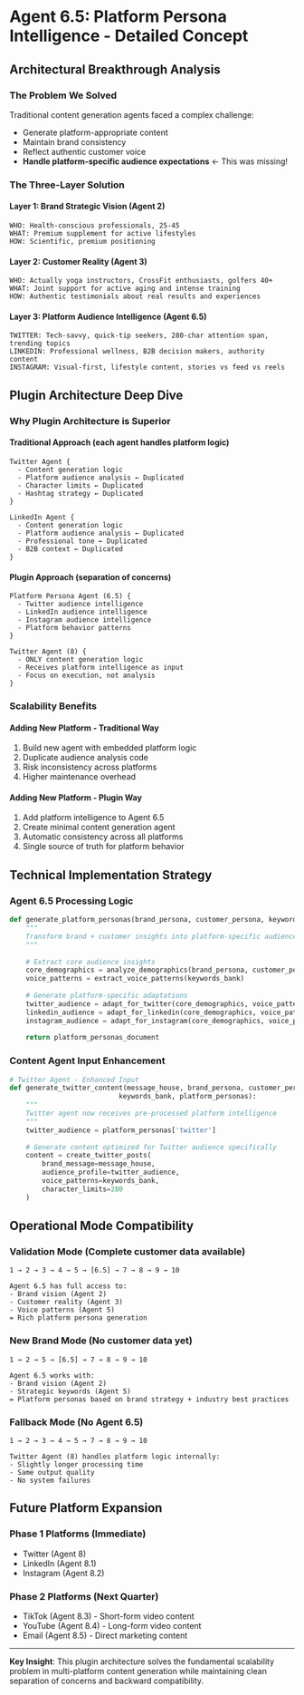 # **Agent 6.5: Platform Persona Intelligence - Detailed Concept**

## **Architectural Breakthrough Analysis**

### **The Problem We Solved**
Traditional content generation agents faced a complex challenge:
- Generate platform-appropriate content 
- Maintain brand consistency
- Reflect authentic customer voice
- **Handle platform-specific audience expectations** ← This was missing!

### **The Three-Layer Solution**

#### **Layer 1: Brand Strategic Vision (Agent 2)**
```
WHO: Health-conscious professionals, 25-45
WHAT: Premium supplement for active lifestyles  
HOW: Scientific, premium positioning
```

#### **Layer 2: Customer Reality (Agent 3)**
```
WHO: Actually yoga instructors, CrossFit enthusiasts, golfers 40+
WHAT: Joint support for active aging and intense training
HOW: Authentic testimonials about real results and experiences
```

#### **Layer 3: Platform Audience Intelligence (Agent 6.5)**
```
TWITTER: Tech-savvy, quick-tip seekers, 280-char attention span, trending topics
LINKEDIN: Professional wellness, B2B decision makers, authority content
INSTAGRAM: Visual-first, lifestyle content, stories vs feed vs reels
```

## **Plugin Architecture Deep Dive**

### **Why Plugin Architecture is Superior**

#### **Traditional Approach** (each agent handles platform logic)
```
Twitter Agent {
  - Content generation logic
  - Platform audience analysis ← Duplicated
  - Character limits ← Duplicated  
  - Hashtag strategy ← Duplicated
}

LinkedIn Agent {
  - Content generation logic
  - Platform audience analysis ← Duplicated
  - Professional tone ← Duplicated
  - B2B context ← Duplicated  
}
```

#### **Plugin Approach** (separation of concerns)
```
Platform Persona Agent (6.5) {
  - Twitter audience intelligence
  - LinkedIn audience intelligence  
  - Instagram audience intelligence
  - Platform behavior patterns
}

Twitter Agent (8) {
  - ONLY content generation logic
  - Receives platform intelligence as input
  - Focus on execution, not analysis
}
```

### **Scalability Benefits**

#### **Adding New Platform - Traditional Way**
1. Build new agent with embedded platform logic
2. Duplicate audience analysis code
3. Risk inconsistency across platforms
4. Higher maintenance overhead

#### **Adding New Platform - Plugin Way**  
1. Add platform intelligence to Agent 6.5
2. Create minimal content generation agent
3. Automatic consistency across all platforms
4. Single source of truth for platform behavior

## **Technical Implementation Strategy**

### **Agent 6.5 Processing Logic**
```python
def generate_platform_personas(brand_persona, customer_persona, keywords_bank):
    """
    Transform brand + customer insights into platform-specific audience profiles
    """
    
    # Extract core audience insights
    core_demographics = analyze_demographics(brand_persona, customer_persona)
    voice_patterns = extract_voice_patterns(keywords_bank)
    
    # Generate platform-specific adaptations
    twitter_audience = adapt_for_twitter(core_demographics, voice_patterns)
    linkedin_audience = adapt_for_linkedin(core_demographics, voice_patterns)
    instagram_audience = adapt_for_instagram(core_demographics, voice_patterns)
    
    return platform_personas_document
```

### **Content Agent Input Enhancement**
```python
# Twitter Agent - Enhanced Input
def generate_twitter_content(message_house, brand_persona, customer_persona, 
                           keywords_bank, platform_personas):
    """
    Twitter agent now receives pre-processed platform intelligence
    """
    twitter_audience = platform_personas['twitter']
    
    # Generate content optimized for Twitter audience specifically
    content = create_twitter_posts(
        brand_message=message_house,
        audience_profile=twitter_audience,
        voice_patterns=keywords_bank,
        character_limits=280
    )
```

## **Operational Mode Compatibility**

### **Validation Mode** (Complete customer data available)
```
1 → 2 → 3 → 4 → 5 → [6.5] → 7 → 8 → 9 → 10

Agent 6.5 has full access to:
- Brand vision (Agent 2)
- Customer reality (Agent 3)  
- Voice patterns (Agent 5)
= Rich platform persona generation
```

### **New Brand Mode** (No customer data yet)
```
1 → 2 → 5 → [6.5] → 7 → 8 → 9 → 10

Agent 6.5 works with:
- Brand vision (Agent 2)
- Strategic keywords (Agent 5)
= Platform personas based on brand strategy + industry best practices
```

### **Fallback Mode** (No Agent 6.5)
```
1 → 2 → 3 → 4 → 5 → 7 → 8 → 9 → 10

Twitter Agent (8) handles platform logic internally:
- Slightly longer processing time
- Same output quality
- No system failures
```

## **Future Platform Expansion**

### **Phase 1 Platforms** (Immediate)
- Twitter (Agent 8)
- LinkedIn (Agent 8.1)
- Instagram (Agent 8.2)

### **Phase 2 Platforms** (Next Quarter)
- TikTok (Agent 8.3) - Short-form video content
- YouTube (Agent 8.4) - Long-form video content  
- Email (Agent 8.5) - Direct marketing content

---

**Key Insight**: This plugin architecture solves the fundamental scalability problem in multi-platform content generation while maintaining clean separation of concerns and backward compatibility.